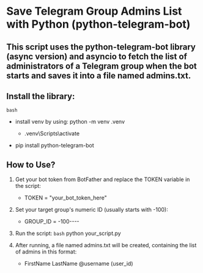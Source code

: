 # Save Telegram Group Admins List with Python (python-telegram-bot)

This script uses the python-telegram-bot library (async version) and asyncio to fetch the list of administrators of a Telegram group when the bot starts and saves it into a file named admins.txt.
---
## Install the library:
`bash`
- install venv by using:
python -m venv .venv
    - .venv\Scripts\activate

- pip install python-telegram-bot
## How to Use?

1. Get your bot token from BotFather and replace the TOKEN variable in the script:
    - TOKEN = "your_bot_token_here"

2. Set your target group's numeric ID (usually starts with -100):

    - GROUP_ID = -100----

3. Run the script:
`bash`
python your_script.py

4. After running, a file named admins.txt will be created, containing the list of admins in this format:
    - FirstName LastName @username (user_id)
